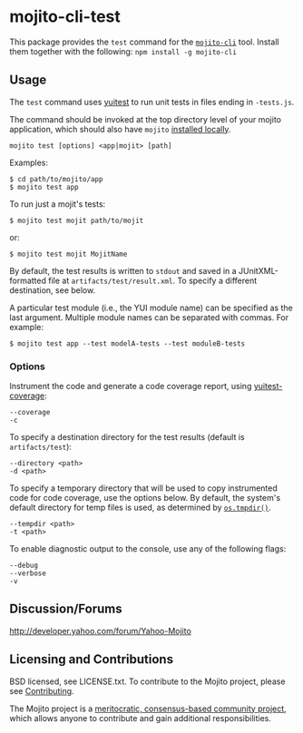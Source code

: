 mojito-cli-test
==========

This package provides the `test` command for the [`mojito-cli`](https://github.com/yahoo/mojito-cli) tool. 
Install them together with the following: `npm install -g mojito-cli`

Usage
-----

The `test` command uses [yuitest](https://github.com/yui/yuitest) to run unit tests in files ending in `-tests.js`.

The command should be invoked at the top directory level of your mojito application, which should also have 
`mojito` [installed locally](https://github.com/yahoo/mojito-cli/wiki/NpmInstallation).

    mojito test [options] <app|mojit> [path]

Examples:

    $ cd path/to/mojito/app
    $ mojito test app

To run just a mojit's tests:

    $ mojito test mojit path/to/mojit

or:

    $ mojito test mojit MojitName

By default, the test results is written to `stdout` and saved in a JUnitXML-formatted file at 
`artifacts/test/result.xml`. To specify a different destination, see below.

A particular test module (i.e., the YUI module name) can be specified as the last argument. Multiple module 
names can be separated with commas. For example:

    $ mojito test app --test modelA-tests --test moduleB-tests

### Options

Instrument the code and generate a code coverage report, using [yuitest-coverage](https://npmjs.org/package/yuitest-coverage):

    --coverage
    -c

To specify a destination directory for the test results (default is `artifacts/test`):

    --directory <path>
    -d <path>

To specify a temporary directory that will be used to copy instrumented code for code coverage, use the
options below. By default, the system's default directory for temp files is used, as determined 
by [`os.tmpdir()`](http://nodejs.org/api/os.html#os_os_tmpdir).

    --tempdir <path>
    -t <path>

To enable diagnostic output to the console, use any of the following flags:

    --debug
    --verbose
    -v

Discussion/Forums
-----------------

http://developer.yahoo.com/forum/Yahoo-Mojito

Licensing and Contributions
---------------------------

BSD licensed, see LICENSE.txt. To contribute to the Mojito project, please 
see [Contributing](https://github.com/yahoo/mojito/wiki/Contributing-Code-to-Mojito).

The Mojito project is a [meritocratic, consensus-based community project](https://github.com/yahoo/mojito/wiki/Governance-Model),
which allows anyone to contribute and gain additional responsibilities.
